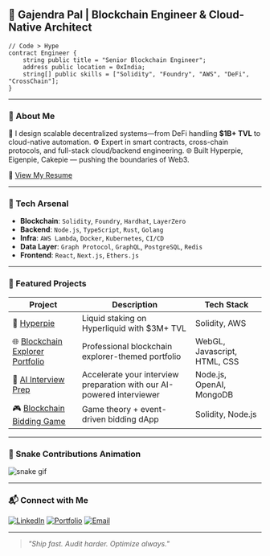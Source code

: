 
## 💠 Gajendra Pal | Blockchain Engineer & Cloud-Native Architect

```solidity
// Code > Hype
contract Engineer {
    string public title = "Senior Blockchain Engineer";
    address public location = 0xIndia;
    string[] public skills = ["Solidity", "Foundry", "AWS", "DeFi", "CrossChain"];
}
````

---

### 🧠 About Me

🚀 I design scalable decentralized systems—from DeFi handling **\$1B+ TVL** to cloud-native automation.
⚙️ Expert in smart contracts, cross-chain protocols, and full-stack cloud/backend engineering.
🌐 Built Hyperpie, Eigenpie, Cakepie — pushing the boundaries of Web3.

📄 [View My Resume](https://drive.google.com/file/d/1ExDQAG3K98gK919llW4RbYgoOOopASzO/view)

---

### 🔨 Tech Arsenal

* **Blockchain**: `Solidity`, `Foundry`, `Hardhat`, `LayerZero`
* **Backend**: `Node.js`, `TypeScript`, `Rust`, `Golang`
* **Infra**: `AWS Lambda`, `Docker`, `Kubernetes`, `CI/CD`
* **Data Layer**: `Graph Protocol`, `GraphQL`, `PostgreSQL`, `Redis`
* **Frontend**: `React`, `Next.js`, `Ethers.js`

---

### 🧩 Featured Projects

| Project                    | Description                                  | Tech Stack            |
| -------------------------- | -------------------------------------------- | --------------------- |
| 🧪 [Hyperpie](https://www.hyperliquid.magpiexyz.io/stake)                | Liquid staking on Hyperliquid with \$3M+ TVL | Solidity, AWS         |
| 🌐 [Blockchain Explorer Portfolio](https://gajendra0180.github.io/Block-Explorer-Portfolio/)       | Professional blockchain explorer-themed portfolio | WebGL, Javascript, HTML, CSS |
| 🤖 [AI Interview Prep](https://github.com/gajendra0180/AI-Interview-Prep)             | Accelerate your interview preparation with our AI-powered interviewer      | Node.js, OpenAI, MongoDB         |
| 🎮 [Blockchain Bidding Game](https://github.com/gajendra0180/BLockchain-Bidding-War-Game) | Game theory + event-driven bidding dApp      | Solidity, Node.js     |

---

### 🐍 Snake Contributions Animation


![snake gif](https://github.com/gajendra0180/gajendra0180/blob/main/github-user-contribution.svg)


---

### 📬 Connect with Me

[![LinkedIn](https://img.shields.io/badge/LinkedIn-Gajendra-blue)](https://www.linkedin.com/in/gajendra0180/)
[![Portfolio](https://img.shields.io/badge/Portfolio-Click_Here-green)](https://gajendra0180.github.io/Portfolio/)
[![Email](https://img.shields.io/badge/Email-gajendrahitz%40gmail.com-red)](mailto:gajendrahitz@gmail.com)

---

> *"Ship fast. Audit harder. Optimize always."*
